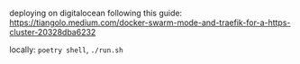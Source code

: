 deploying on digitalocean following this guide: https://tiangolo.medium.com/docker-swarm-mode-and-traefik-for-a-https-cluster-20328dba6232

locally: `poetry shell`, `./run.sh`
